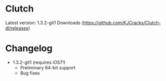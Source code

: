 Clutch
======

Latest version: 1.3.2-git1
Downloads (https://github.com/KJCracks/Clutch-dl/releases)

Changelog
=======
* 1.3.2-git1 (requires iOS7!)
  * Preliminary 64-bit support
  * Bug fixes

